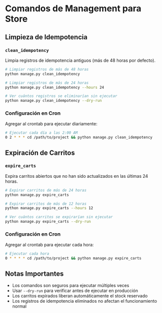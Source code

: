 # Comandos de Management para Store

## Limpieza de Idempotencia

### `clean_idempotency`

Limpia registros de idempotencia antiguos (más de 48 horas por defecto).

```bash
# Limpiar registros de más de 48 horas
python manage.py clean_idempotency

# Limpiar registros de más de 24 horas
python manage.py clean_idempotency --hours 24

# Ver cuántos registros se eliminarían sin ejecutar
python manage.py clean_idempotency --dry-run
```

### Configuración en Cron

Agregar al crontab para ejecutar diariamente:

```bash
# Ejecutar cada día a las 2:00 AM
0 2 * * * cd /path/to/project && python manage.py clean_idempotency
```

## Expiración de Carritos

### `expire_carts`

Expira carritos abiertos que no han sido actualizados en las últimas 24 horas.

```bash
# Expirar carritos de más de 24 horas
python manage.py expire_carts

# Expirar carritos de más de 12 horas
python manage.py expire_carts --hours 12

# Ver cuántos carritos se expirarían sin ejecutar
python manage.py expire_carts --dry-run
```

### Configuración en Cron

Agregar al crontab para ejecutar cada hora:

```bash
# Ejecutar cada hora
0 * * * * cd /path/to/project && python manage.py expire_carts
```

## Notas Importantes

- Los comandos son seguros para ejecutar múltiples veces
- Usar `--dry-run` para verificar antes de ejecutar en producción
- Los carritos expirados liberan automáticamente el stock reservado
- Los registros de idempotencia eliminados no afectan el funcionamiento normal 
